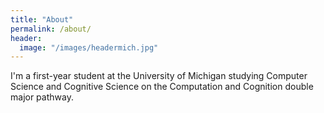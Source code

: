 ```yaml
---
title: "About"
permalink: /about/
header:
  image: "/images/headermich.jpg"
---
```


I'm a first-year student at the University of Michigan studying Computer Science and Cognitive Science on the Computation and Cognition double major pathway.
